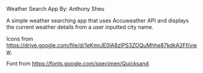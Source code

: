 Weather Search App
By: Anthony Sheu

A simple weather searching app that uses Accuweather API and displays the current weather details from a user inputted city name. 

Icons from https://drive.google.com/file/d/1eKmrJE0lA8zIPS3ZOQuMhhe87kdkA2Ff/view.

Font from https://fonts.google.com/specimen/Quicksand.
